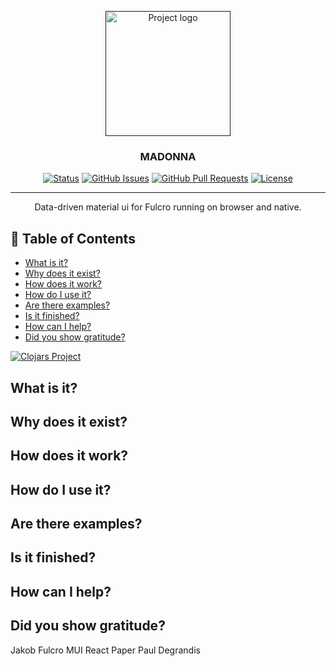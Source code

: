 <p align="center">
  <a href="" rel="noopener">
 <img width=200px height=200px src="https://i.imgur.com/6wj0hh6.jpg" alt="Project logo"></a>
</p>

<h3 align="center">MADONNA</h3>

<div align="center">

  [![Status](https://img.shields.io/badge/status-active-success.svg)]() 
  [![GitHub Issues](https://img.shields.io/github/issues/patbrown/madonna.svg)](https://github.com/patbrown/madonna/issues)
  [![GitHub Pull Requests](https://img.shields.io/github/issues-pr/patbrown/madonna.svg)](https://github.com/patbrown/madonna/pulls)
  [![License](https://img.shields.io/badge/license-MIT-blue.svg)](/LICENSE)

</div>

---

<p align="center"> Data-driven material ui for Fulcro running on browser and native.
    <br> 
</p>

## 📝 Table of Contents
- [What is it?](#what)
- [Why does it exist?](#why)
- [How does it work?](#how)
- [How do I use it?](#usage)
- [Are there examples?](#examples)
- [Is it finished?](#todo)
- [How can I help?](#contribute)
- [Did you show gratitude?](#gratitude)

[![Clojars Project](https://img.shields.io/clojars/v/org.clojars.patbrown/madonna.svg)](https://clojars.org/org.clojars.patbrown/madonna)

## What is it? <a name = "what"></a>
## Why does it exist? <a name = "why"></a>
## How does it work? <a name = "how"></a>
## How do I use it? <a name = "usage"></a>
## Are there examples? <a name = "examples"></a>
## Is it finished? <a name = "todo"></a>
## How can I help? <a name = "contribute"></a>
## Did you show gratitude? <a name = "contribute"></a>
Jakob
Fulcro
MUI
React Paper
Paul Degrandis
